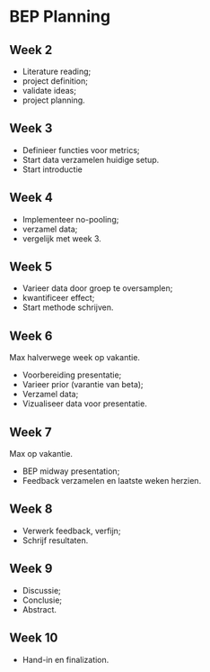# BEP Planning

## Week 2

- Literature reading;
- project definition;
- validate ideas;
- project planning.

## Week 3

- Definieer functies voor metrics;
- Start data verzamelen huidige setup.
- Start introductie

## Week 4

- Implementeer no-pooling;
- verzamel data;
- vergelijk met week 3.


## Week 5

- Varieer data door groep te oversamplen;
- kwantificeer effect;
- Start methode schrijven.

## Week 6

Max halverwege week op vakantie.

- Voorbereiding presentatie;
- Varieer prior (varantie van beta);
- Verzamel data;
- Vizualiseer data voor presentatie.

## Week 7

Max op vakantie.

- BEP midway presentation;
- Feedback verzamelen en laatste weken herzien.

## Week 8

- Verwerk feedback, verfijn;
- Schrijf resultaten.

## Week 9

- Discussie;
- Conclusie;
- Abstract.

## Week 10

- Hand-in en finalization.
